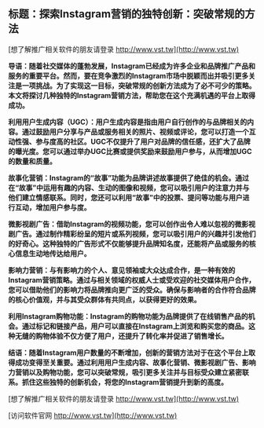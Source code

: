 ## **标题：探索Instagram营销的独特创新：突破常规的方法**

[想了解推广相关软件的朋友请登录 http://www.vst.tw](http://www.vst.tw)

**导语：随着社交媒体的蓬勃发展，Instagram已经成为许多企业和品牌推广产品和服务的重要平台。然而，要在竞争激烈的Instagram市场中脱颖而出并吸引更多关注是一项挑战。为了实现这一目标，突破常规的创新方法成为了必不可少的策略。本文将探讨几种独特的Instagram营销方法，帮助您在这个充满机遇的平台上取得成功。**

**利用用户生成内容（UGC）：用户生成内容是指由用户自行创作的与品牌相关的内容。通过鼓励用户分享与产品或服务相关的照片、视频或评论，您可以打造一个互动性强、参与度高的社区。UGC不仅提升了用户对品牌的信任感，还扩大了品牌的曝光度。您可以通过举办UGC比赛或提供奖励来鼓励用户参与，从而增加UGC的数量和质量。**

**故事化营销：Instagram的“故事”功能为品牌讲述故事提供了绝佳的机会。通过在“故事”中运用有趣的内容、生动的图像和视频，您可以吸引用户的注意力并与他们建立情感联系。同时，您还可以利用“故事”中的投票、提问等功能与用户进行互动，增加用户参与度。**

**微影视剧广告：借助Instagram的视频功能，您可以创作出令人难以忽视的微影视剧广告。通过制作精彩纷呈的短片或系列视频，您可以吸引用户的兴趣并引发他们的好奇心。这种独特的广告形式不仅能够提升品牌知名度，还能将产品或服务的核心信息生动地传达给用户。**

**影响力营销：与有影响力的个人、意见领袖或大众达成合作，是一种有效的Instagram营销策略。通过与相关领域的权威人士或受欢迎的社交媒体用户合作，您可以借助他们的影响力将品牌推向更广泛的受众。确保与影响者的合作符合品牌的核心价值观，并与其受众群体有共同点，以获得更好的效果。**

**利用Instagram购物功能：Instagram的购物功能为品牌提供了在线销售产品的机会。通过标记和链接产品，用户可以直接在Instagram上浏览和购买您的商品。这种无缝的购物体验不仅方便了用户，还提升了转化率并促进了销售增长。**

**结语：随着Instagram用户数量的不断增加，创新的营销方法对于在这个平台上取得成功变得至关重要。通过利用用户生成内容、故事化营销、微影视剧广告、影响力营销以及购物功能，您可以突破常规，吸引更多关注并与目标受众建立紧密联系。抓住这些独特的创新机会，将您的Instagram营销提升到新的高度。**

[想了解推广相关软件的朋友请登录 http://www.vst.tw](http://www.vst.tw)


[访问软件官网 http://www.vst.tw](http://www.vst.tw)
